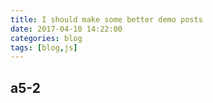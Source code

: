 ```yaml
---
title: I should make some better demo posts
date: 2017-04-10 14:22:00
categories: blog
tags: [blog,js]
---
```


## a5-2